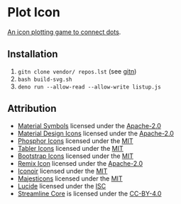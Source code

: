 # Plot Icon

[An icon plotting game to connect dots](https://marmooo.github.io/plot-icon/).

## Installation

1. `gitn clone vendor/ repos.lst` (see [gitn](https://github.com/marmooo/gitn))
2. `bash build-svg.sh`
3. `deno run --allow-read --allow-write listup.js`

## Attribution

- [Material Symbols](https://github.com/marella/material-symbols) licensed under
  the
  [Apache-2.0](https://github.com/marella/material-symbols/blob/main/LICENSE)
- [Material Design Icons](https://github.com/marella/material-design-icons)
  licensed under the
  [Apache-2.0](https://github.com/marella/material-design-icons/blob/main/LICENSE)
- [Phosphor Icons](https://github.com/phosphor-icons/core) licensed under the
  [MIT](https://github.com/phosphor-icons/core/blob/main/LICENSE)
- [Tabler Icons](https://github.com/tabler/tabler-icons) licensed under the
  [MIT](https://github.com/tabler/tabler-icons/blob/master/LICENSE)
- [Bootstrap Icons](https://github.com/twbs/icons) licensed under the
  [MIT](https://github.com/twbs/icons/blob/main/LICENSE.md)
- [Remix Icon](https://github.com/Remix-Design/RemixIcon) licensed under the
  [Apache-2.0](https://github.com/Remix-Design/RemixIcon/blob/master/License)
- [Iconoir](https://github.com/iconoir-icons/iconoir) licensed under the
  [MIT](https://github.com/iconoir-icons/iconoir/blob/main/LICENSE)
- [Majesticons](https://github.com/halfmage/majesticons) licensed under the
  [MIT](https://github.com/halfmage/majesticons/blob/main/LICENSE)
- [Lucide](https://github.com/lucide-icons/lucide) licensed under the
  [ISC](https://github.com/lucide-icons/lucide/blob/main/LICENSE)
- [Streamline Core](https://github.com/webalys-hq/streamline-vectors) is
  licensed under the
  [CC-BY-4.0](https://github.com/webalys-hq/streamline-vectors/tree/main/core)
